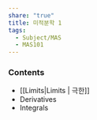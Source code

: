 ```yaml
---
share: "true"
title: 미적분학 1
tags:
  - Subject/MAS
  - MAS101
---
```

### Contents
- [[Limits|Limits | 극한]]
- Derivatives
- Integrals
